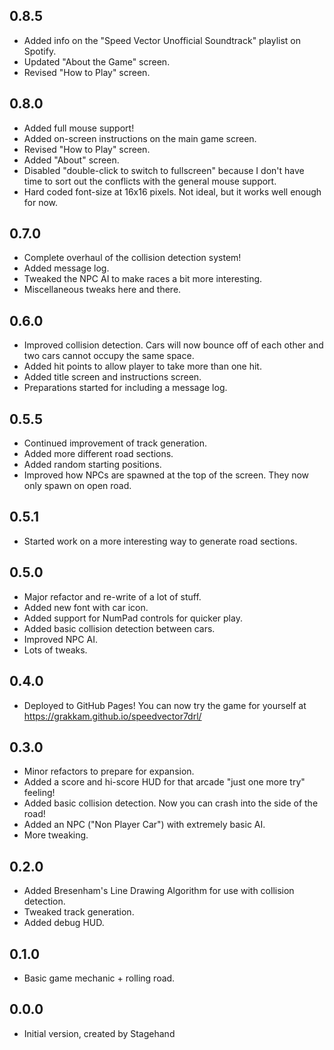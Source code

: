 ## 0.8.5

- Added info on the "Speed Vector Unofficial Soundtrack" playlist on Spotify.
- Updated "About the Game" screen.
- Revised "How to Play" screen.

## 0.8.0

- Added full mouse support!
- Added on-screen instructions on the main game screen.
- Revised "How to Play" screen.
- Added "About" screen.
- Disabled "double-click to switch to fullscreen" because I don't have time to sort out the conflicts with the general mouse support.
- Hard coded font-size at 16x16 pixels. Not ideal, but it works well enough for now.

## 0.7.0

- Complete overhaul of the collision detection system!
- Added message log.
- Tweaked the NPC AI to make races a bit more interesting.
- Miscellaneous tweaks here and there.

## 0.6.0

- Improved collision detection. Cars will now bounce off of each other and two cars cannot occupy the same space.
- Added hit points to allow player to take more than one hit.
- Added title screen and instructions screen.
- Preparations started for including a message log.

## 0.5.5

- Continued improvement of track generation.
- Added more different road sections.
- Added random starting positions.
- Improved how NPCs are spawned at the top of the screen. They now only spawn on open road.

## 0.5.1

- Started work on a more interesting way to generate road sections.

## 0.5.0

- Major refactor and re-write of a lot of stuff.
- Added new font with car icon.
- Added support for NumPad controls for quicker play.
- Added basic collision detection between cars.
- Improved NPC AI.
- Lots of tweaks.

## 0.4.0

- Deployed to GitHub Pages! You can now try the game for yourself at https://grakkam.github.io/speedvector7drl/

## 0.3.0

- Minor refactors to prepare for expansion.
- Added a score and hi-score HUD for that arcade "just one more try" feeling!
- Added basic collision detection. Now you can crash into the side of the road!
- Added an NPC ("Non Player Car") with extremely basic AI.
- More tweaking.

## 0.2.0

- Added Bresenham's Line Drawing Algorithm for use with collision detection.
- Tweaked track generation.
- Added debug HUD.

## 0.1.0

- Basic game mechanic + rolling road.

## 0.0.0

- Initial version, created by Stagehand
